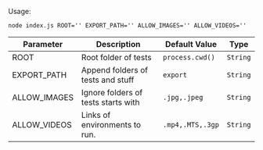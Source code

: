 Usage:

`node index.js ROOT='' EXPORT_PATH='' ALLOW_IMAGES='' ALLOW_VIDEOS=''`

Parameter | Description | Default Value | Type
------------- | ------------- | ------------- | -------------
ROOT | Root folder of tests | `process.cwd()` | `String`
EXPORT_PATH | Append folders of tests and stuff | `export` | `String`
ALLOW_IMAGES | Ignore folders of tests starts with | `.jpg,.jpeg` | `String`
ALLOW_VIDEOS | Links of environments to run. | `.mp4,.MTS,.3gp` | `String`